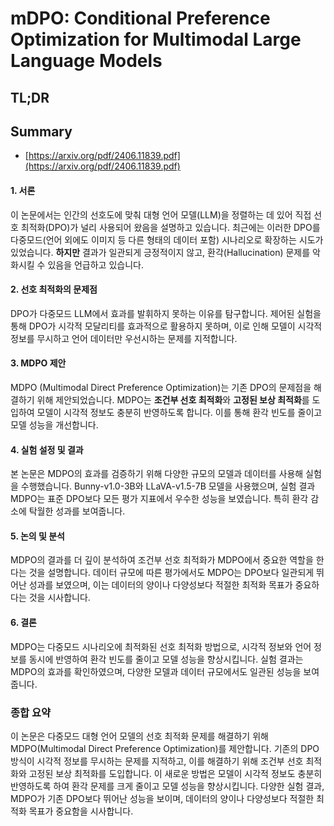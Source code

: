 # mDPO: Conditional Preference Optimization for Multimodal Large Language Models
## TL;DR
## Summary
- [https://arxiv.org/pdf/2406.11839.pdf](https://arxiv.org/pdf/2406.11839.pdf)

#### 1. 서론
이 논문에서는 인간의 선호도에 맞춰 대형 언어 모델(LLM)을 정렬하는 데 있어 직접 선호 최적화(DPO)가 널리 사용되어 왔음을 설명하고 있습니다. 최근에는 이러한 DPO를 다중모드(언어 외에도 이미지 등 다른 형태의 데이터 포함) 시나리오로 확장하는 시도가 있었습니다. **하지만** 결과가 일관되게 긍정적이지 않고, 환각(Hallucination) 문제를 악화시킬 수 있음을 언급하고 있습니다.

#### 2. 선호 최적화의 문제점
DPO가 다중모드 LLM에서 효과를 발휘하지 못하는 이유를 탐구합니다. 제어된 실험을 통해 DPO가 시각적 모달리티를 효과적으로 활용하지 못하며, 이로 인해 모델이 시각적 정보를 무시하고 언어 데이터만 우선시하는 문제를 지적합니다.

#### 3. MDPO 제안
MDPO (Multimodal Direct Preference Optimization)는 기존 DPO의 문제점을 해결하기 위해 제안되었습니다. MDPO는 **조건부 선호 최적화**와 **고정된 보상 최적화**를 도입하여 모델이 시각적 정보도 충분히 반영하도록 합니다. 이를 통해 환각 빈도를 줄이고 모델 성능을 개선합니다.

#### 4. 실험 설정 및 결과
본 논문은 MDPO의 효과를 검증하기 위해 다양한 규모의 모델과 데이터를 사용해 실험을 수행했습니다. Bunny-v1.0-3B와 LLaVA-v1.5-7B 모델을 사용했으며, 실험 결과 MDPO는 표준 DPO보다 모든 평가 지표에서 우수한 성능을 보였습니다. 특히 환각 감소에 탁월한 성과를 보여줍니다.

#### 5. 논의 및 분석
MDPO의 결과를 더 깊이 분석하여 조건부 선호 최적화가 MDPO에서 중요한 역할을 한다는 것을 설명합니다. 데이터 규모에 따른 평가에서도 MDPO는 DPO보다 일관되게 뛰어난 성과를 보였으며, 이는 데이터의 양이나 다양성보다 적절한 최적화 목표가 중요하다는 것을 시사합니다.

#### 6. 결론
MDPO는 다중모드 시나리오에 최적화된 선호 최적화 방법으로, 시각적 정보와 언어 정보를 동시에 반영하여 환각 빈도를 줄이고 모델 성능을 향상시킵니다. 실험 결과는 MDPO의 효과를 확인하였으며, 다양한 모델과 데이터 규모에서도 일관된 성능을 보여줍니다.

### 종합 요약

이 논문은 다중모드 대형 언어 모델의 선호 최적화 문제를 해결하기 위해 MDPO(Multimodal Direct Preference Optimization)를 제안합니다. 기존의 DPO 방식이 시각적 정보를 무시하는 문제를 지적하고, 이를 해결하기 위해 조건부 선호 최적화와 고정된 보상 최적화를 도입합니다. 이 새로운 방법은 모델이 시각적 정보도 충분히 반영하도록 하여 환각 문제를 크게 줄이고 모델 성능을 향상시킵니다. 다양한 실험 결과, MDPO가 기존 DPO보다 뛰어난 성능을 보이며, 데이터의 양이나 다양성보다 적절한 최적화 목표가 중요함을 시사합니다.